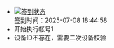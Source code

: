 - [![签到状态](https://github.com/p7wm/Cloud189-Actions/actions/workflows/main.yml/badge.svg?branch=main)](https://github.com/p7wm/Cloud189-Actions/actions/workflows/main.yml) <br> 签到时间：2025-07-08 18:44:58
- 开始执行帐号1
- 设备ID不存在，需要二次设备校验

